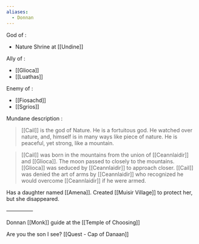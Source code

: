 ```yaml
---
aliases:
  - Donnan
---
```

God of :
- Nature
Shrine at [[Undine]]

Ally of :
- [[Glioca]]
- [[Luathas]]

Enemy of :
- [[Fiosachd]]
- [[Sgrios]]

Mundane description :
> [[Cail]] is the god of Nature. He is a fortuitous god. He watched over nature, and, himself is in many ways like piece of nature. He is peaceful, yet strong, like a mountain.

> [[Cail]] was born in the mountains from the union of [[Ceannlaidir]] and [[Glioca]]. The moon passed to closely to the mountains. [[Glioca]] was seduced by [[Ceannlaidir]] to approach closer. [[Cail]] was denied the art of arms by [[Ceannlaidir]] who recognized he would overcome [[Ceannlaidir]] if he were armed.


Has a daughter named [[Amena]]. Created [[Muisir Village]] to protect her, but she disappeared.

—————

Donnan
[[Monk]] guide at the [[Temple of Choosing]]

Are you the son I see?
[[Quest - Cap of Danaan]]